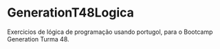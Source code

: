 # GenerationT48Logica

Exercicios de lógica de programação usando portugol, para o Bootcamp Generation Turma 48.
